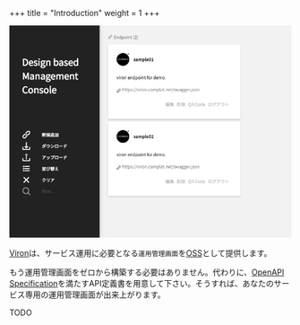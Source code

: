 +++
title = "Introduction"
weight = 1
+++

![full](full.png)

[Viron](https://github.com/cam-inc/viron)は、サービス運用に必要となる`運用管理画面`を[OSS](https://ja.wikipedia.org/wiki/%E3%82%AA%E3%83%BC%E3%83%97%E3%83%B3%E3%82%BD%E3%83%BC%E3%82%B9%E3%82%BD%E3%83%95%E3%83%88%E3%82%A6%E3%82%A7%E3%82%A2)として提供します。

もう運用管理画面をゼロから構築する必要はありません。代わりに、[OpenAPI Specification](https://www.openapis.org/)を満たすAPI定義書を用意して下さい。そうすれば、あなたのサービス専用の運用管理画面が出来上がります。

TODO
